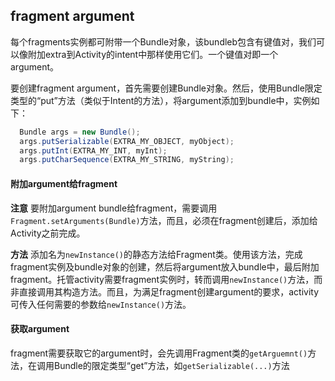 ## fragment argument

每个fragments实例都可附带一个Bundle对象，该bundleb包含有键值对，我们可以像附加extra到Activity的intent中那样使用它们。一个键值对即一个argument。

要创建fragment argument，首先需要创建Bundle对象。然后，使用Bundle限定类型的“put”方法（类似于Intent的方法），将argument添加到bundle中，实例如下：
```java
  Bundle args = new Bundle();
  args.putSerializable(EXTRA_MY_OBJECT, myObject);
  args.putInt(EXTRA_MY_INT, myInt);
  args.putCharSequence(EXTRA_MY_STRING, myString);
```
#### 附加argument给fragment
**注意** 要附加argument bundle给fragment，需要调用`Fragment.setArguments(Bundle)`方法，而且，必须在fragment创建后，添加给Activity之前完成。

**方法** 添加名为`newInstance()`的静态方法给Fragment类。使用该方法，完成fragment实例及bundle对象的创建，然后将argument放入bundle中，最后附加fragment。托管activity需要fragment实例时，转而调用`newInstance()`方法，而非直接调用其构造方法。而且，为满足fragment创建argument的要求，activity可传入任何需要的参数给`newInstance()`方法。

#### 获取argument
fragment需要获取它的argument时，会先调用Fragment类的`getArguemnt()`方法，在调用Bundle的限定类型“get”方法，如`getSerializable(...)`方法
